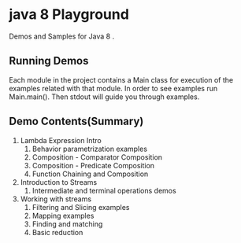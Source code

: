 # java 8 Playground
Demos and Samples for Java 8 .

## Running Demos
Each module in the project contains a Main class for execution of the examples related with that module. In order to 
see examples run Main.main(). Then stdout will guide you through examples. 

## Demo Contents(Summary)
1. Lambda Expression Intro
    1. Behavior parametrization examples
    2. Composition - Comparator Composition
    3. Composition - Predicate Composition
    4. Function Chaining and Composition
2. Introduction to Streams
    1. Intermediate and terminal operations demos
3. Working with streams
    1. Filtering and Slicing examples
    2. Mapping examples
    3. Finding and matching
    4. Basic reduction
    